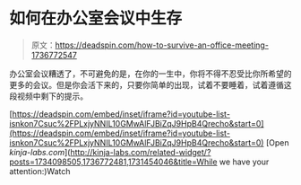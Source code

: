# 如何在办公室会议中生存

> 原文：<https://deadspin.com/how-to-survive-an-office-meeting-1736772547>

办公室会议糟透了，不可避免的是，在你的一生中，你将不得不忍受比你所希望的更多的会议。但是你会活下来的，只要你简单的出现，试着不要睡着，试着遵循这段视频中剩下的提示。

 [https://deadspin.com/embed/inset/iframe?id=youtube-list-isnkon7Csuc%2FPLxjyNNIL10GMwAlFJBiZqJ9HpB4Qrecho&start=0](https://deadspin.com/embed/inset/iframe?id=youtube-list-isnkon7Csuc%2FPLxjyNNIL10GMwAlFJBiZqJ9HpB4Qrecho&start=0) [Open *kinja-labs.com*](http://kinja-labs.com/related-widget/?posts=1734098505,1736772481,1731454046&title=While we have your attention:)Watch